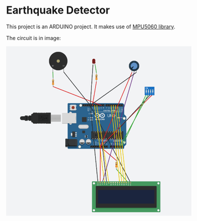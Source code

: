 # Earthquake Detector
This project is an ARDUINO project.
It makes use of [MPU5060 library](https://github.com/jarzebski/Arduino-MPU6050).

The circuit is in image:

![Circuit](/images/gyroscope_circuit.png)

